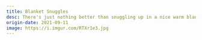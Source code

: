 ```yaml
---
title: Blanket Snuggles
desc: There's just nothing better than snuggling up in a nice warm blanket!
origin-date: 2021-09-11
image: https://i.imgur.com/RTXr1e3.jpg
---
```

